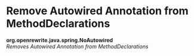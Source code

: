 # Remove Autowired Annotation from MethodDeclarations

**org.openrewrite.java.spring.NoAutowired**  
_Removes Autowired Annotation from MethodDeclarations_

